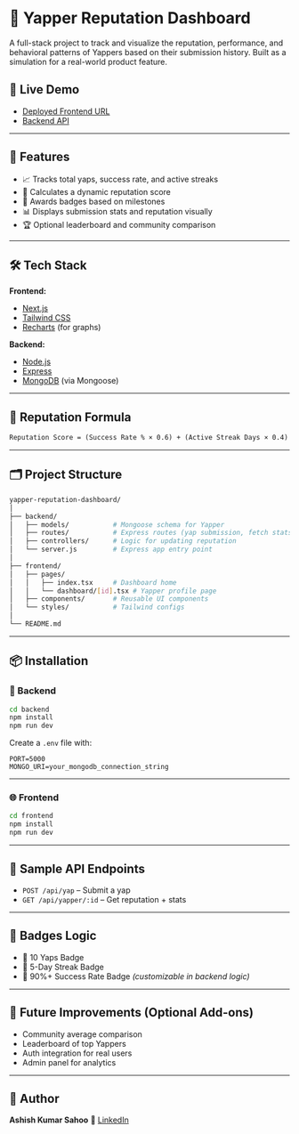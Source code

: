 
# 🧠 Yapper Reputation Dashboard

A full-stack project to track and visualize the reputation, performance, and behavioral patterns of Yappers based on their submission history. Built as a simulation for a real-world product feature.

## 🚀 Live Demo

- [Deployed Frontend URL](https://yapper-reputation.vercel.app/)
- [Backend API](https://yhttps://yapper-reputation-dashboard.onrender.com)

---

## 📌 Features

* 📈 Tracks total yaps, success rate, and active streaks
* 🧮 Calculates a dynamic reputation score
* 🏅 Awards badges based on milestones
* 📊 Displays submission stats and reputation visually
* 🏆 Optional leaderboard and community comparison

---

## 🛠️ Tech Stack

**Frontend:**

* [Next.js](https://nextjs.org/)
* [Tailwind CSS](https://tailwindcss.com/)
* [Recharts](https://recharts.org/) (for graphs)

**Backend:**

* [Node.js](https://nodejs.org/)
* [Express](https://expressjs.com/)
* [MongoDB](https://www.mongodb.com/) (via Mongoose)

---

## 🧮 Reputation Formula

```txt
Reputation Score = (Success Rate % × 0.6) + (Active Streak Days × 0.4)
```

---

## 🗂️ Project Structure

```bash
yapper-reputation-dashboard/
│
├── backend/
│   ├── models/           # Mongoose schema for Yapper
│   ├── routes/           # Express routes (yap submission, fetch stats)
│   ├── controllers/      # Logic for updating reputation
│   └── server.js         # Express app entry point
│
├── frontend/
│   ├── pages/
│   │   ├── index.tsx     # Dashboard home
│   │   └── dashboard/[id].tsx # Yapper profile page
│   ├── components/       # Reusable UI components
│   └── styles/           # Tailwind configs
│
└── README.md
```

---

## 📦 Installation

### 🔧 Backend

```bash
cd backend
npm install
npm run dev
```

Create a `.env` file with:

```env
PORT=5000
MONGO_URI=your_mongodb_connection_string
```

---

### 🌐 Frontend

```bash
cd frontend
npm install
npm run dev
```

---

## 🧪 Sample API Endpoints

* `POST /api/yap` – Submit a yap
* `GET /api/yapper/:id` – Get reputation + stats

---

## 📅 Badges Logic

* 🥉 10 Yaps Badge
* 🥈 5-Day Streak Badge
* 🥇 90%+ Success Rate Badge
  *(customizable in backend logic)*

---

## 🎯 Future Improvements (Optional Add-ons)

* Community average comparison
* Leaderboard of top Yappers
* Auth integration for real users
* Admin panel for analytics

---

## 🤝 Author

**Ashish Kumar Sahoo**
🔗 [LinkedIn](https://linkedin.com/in/web3-eth-ashish)


